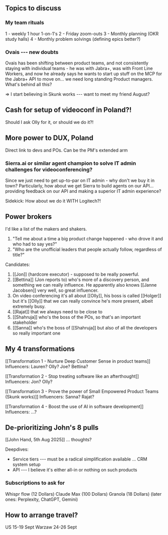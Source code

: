 ## Topics to discuss

### My team rituals
1 - weekly 1 hour 1-on-1's
2 - Friday zoom-outs
3 - Monthly planning (OKR study halls)
4 - Monthly problem solvings (defining epics better?)

### Ovais --- new doubts
Ovais has been shifting between product teams, and not consistently staying with individual teams - he was with Jabra+, was with Front Line Workers, and now he already says he wants to start up stuff on the MCP for the Jabra+ API to move on... we need long standing Product managers. What's behind all this?

=> I start believing in Skunk works --- want to meet my friend August?

## Cash for setup of videoconf in Poland?!
Should I ask Olly for it, or should we do it?!

## More power to DUX, Poland
Direct link to devs and POs. 
Can be the PM's extended arm

### Sierra.ai or similar agent champion to solve IT admin challenges for videoconferencing?
Since we just need to get up-to-par on IT admin - why don't we buy it in town? Particularly, how about we get Sierra to build agents on our API... providing feedback on our API and making a superior IT admin experience?

Sidekick: How about we do it WITH Logitech?!


## Power brokers
I'd like a list of the makers and shakers.
1. "Tell me about a time a big product change happened - who drove it and who had to say yes?"
2. "Who are the unofficial leaders that people actually follow, regardless of title?"

Candidates: 
1. [[Jon]] (hardcore executor) - supposed to be really powerful. 
2. [[Bettina]] (Jon reports to) who's more of a discovery person, and something we can really influence. He apparently also knows [[Janne Jacobsen]] very well, so great influencer.
3. On video conferencing it's all about [[Olly]], his boss is called [[Holger]] but it's [[Olly]] that we can really convince he's more present, albeit extremely busy.
4. [[Rajat]] that we always need to be close to
5. [[Shahruja]] who's the boss of the POs, so that's an important stakeholder
6. [[Sanna]] who's the boss of [[Shahruja]] but also of all the developers so really important one

## My 4 transformations
[[Transformation 1 - Nurture Deep Customer Sense in product teams]]
Influencers: Lauren? Olly? Joe? Bettina?

[[Transformation 2 - Stop treating software like an afterthought]]
Influencers: Jon? Olly?

[[Transformation 3 - Prove the power of Small Empowered Product Teams (Skunk works)]]
Influencers: Sanna? Rajat?

[[Transformation 4 - Boost the use of AI in software development]]
Influencers: ...?

## De-prioritizing John's 8 pulls
[[John Hand, 5th Aug 2025]]
... thoughts?

Deepdives: 
- Service tiers --- must be a radical simplification available ... CRM system setup
- API --- I believe it's either all-in or nothing on such products
### Subscriptions to ask for
Whispr flow (12 Dollars)
Claude Max (100 Dollars)
Granola (18 Dollars)
(later ones: Perplexity, ChatGPT, Gemini)
## How to arrange travel?
US 15-19 Sept
Warzaw 24-26 Sept

